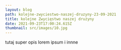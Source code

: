 ```yaml
---
layout: blog
path: kolejne-zwyciestwo-naszej-druzyny-23-09-2021
title: kolejne Zwycięstwo naszej drużyny
date: 2021-09-23T17:00:24.615Z
thumbnail: src/images/10.jpg
---
```

tutaj super opis lorem ipsum i innne